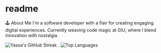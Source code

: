 # readme
🕹️ About Me
I'm a software developer with a flair for creating engaging digital experiences. Currently weaving code magic at GIU, where I blend innovation with nostalgia.


![Yassa's GitHub Streak](https://github-readme-streak-stats.herokuapp.com/?user=Yassa122&theme=dark&background=000000) .    ![Top Languages](https://github-readme-stats.vercel.app/api/top-langs/?username=Yassa122&layout=compact)

